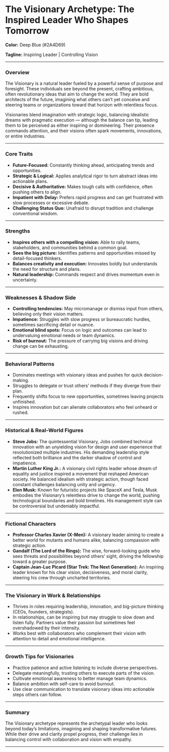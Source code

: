 # The Visionary Archetype: The Inspired Leader Who Shapes Tomorrow

**Color:** Deep Blue (#2A4D69)

**Tagline:** Inspiring Leader | Controlling Vision

---

### Overview

The Visionary is a natural leader fueled by a powerful sense of purpose and foresight. These individuals see beyond the present, crafting ambitious, often revolutionary ideas that aim to change the world. They are bold architects of the future, imagining what others can’t yet conceive and steering teams or organizations toward that horizon with relentless focus.

Visionaries blend imagination with strategic logic, balancing idealistic dreams with pragmatic execution — although the balance can tip, leading them to be perceived as either inspiring or domineering. Their presence commands attention, and their visions often spark movements, innovations, or entire industries.

---

### Core Traits

- **Future-Focused:** Constantly thinking ahead, anticipating trends and opportunities.
- **Strategic & Logical:** Applies analytical rigor to turn abstract ideas into actionable plans.
- **Decisive & Authoritative:** Makes tough calls with confidence, often pushing others to align.
- **Impatient with Delay:** Prefers rapid progress and can get frustrated with slow processes or excessive debate.
- **Challenging Status Quo:** Unafraid to disrupt tradition and challenge conventional wisdom.

---

### Strengths

- **Inspires others with a compelling vision:** Able to rally teams, stakeholders, and communities behind a common goal.
- **Sees the big picture:** Identifies patterns and opportunities missed by detail-focused thinkers.
- **Balances creativity and execution:** Innovates boldly but understands the need for structure and plans.
- **Natural leadership:** Commands respect and drives momentum even in uncertainty.

---

### Weaknesses & Shadow Side

- **Controlling tendencies:** May micromanage or dismiss input from others, believing only their vision matters.
- **Impatience:** Struggles with slow progress or bureaucratic hurdles, sometimes sacrificing detail or nuance.
- **Emotional blind spots:** Focus on logic and outcomes can lead to undervaluing emotional needs or team dynamics.
- **Risk of burnout:** The pressure of carrying big visions and driving change can be exhausting.

---

### Behavioral Patterns

- Dominates meetings with visionary ideas and pushes for quick decision-making.
- Struggles to delegate or trust others’ methods if they diverge from their plan.
- Frequently shifts focus to new opportunities, sometimes leaving projects unfinished.
- Inspires innovation but can alienate collaborators who feel unheard or rushed.

---

### Historical & Real-World Figures

- **Steve Jobs:** The quintessential Visionary, Jobs combined technical innovation with an unyielding vision for design and user experience that revolutionized multiple industries. His demanding leadership style reflected both brilliance and the darker shadow of control and impatience.
- **Martin Luther King Jr.:** A visionary civil rights leader whose dream of equality and justice inspired a movement that reshaped American society. He balanced idealism with strategic action, though faced constant challenges balancing unity and urgency.
- **Elon Musk:** Known for futuristic projects like SpaceX and Tesla, Musk embodies the Visionary’s relentless drive to change the world, pushing technological boundaries and bold timelines. His management style can be controversial but undeniably impactful.

---

### Fictional Characters

- **Professor Charles Xavier (X-Men):** A visionary leader aiming to create a better world for mutants and humans alike, balancing compassion with strategic action.
- **Gandalf (The Lord of the Rings):** The wise, forward-looking guide who sees threats and possibilities beyond others’ sight, driving the fellowship toward a greater purpose.
- **Captain Jean-Luc Picard (Star Trek: The Next Generation):** An inspiring leader known for his clear vision, decisiveness, and moral clarity, steering his crew through uncharted territories.

---

### The Visionary in Work & Relationships

- Thrives in roles requiring leadership, innovation, and big-picture thinking (CEOs, founders, strategists).
- In relationships, can be inspiring but may struggle to slow down and listen fully. Partners value their passion but sometimes feel overshadowed by their intensity.
- Works best with collaborators who complement their vision with attention to detail and emotional intelligence.

---

### Growth Tips for Visionaries

- Practice patience and active listening to include diverse perspectives.
- Delegate meaningfully, trusting others to execute parts of the vision.
- Cultivate emotional awareness to better manage team dynamics.
- Balance ambition with self-care to avoid burnout.
- Use clear communication to translate visionary ideas into actionable steps others can follow.

---

### Summary

The Visionary archetype represents the archetypal leader who looks beyond today’s limitations, imagining and shaping transformative futures. While their drive and clarity propel progress, their challenge lies in balancing control with collaboration and vision with empathy.

---